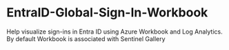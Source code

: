 # EntraID-Global-Sign-In-Workbook
Help visualize sign-ins in Entra ID using Azure Workbook and Log Analytics. By default Workbook is associated with Sentinel Gallery
